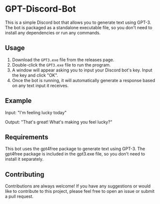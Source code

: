 # GPT-Discord-Bot

This is a simple Discord bot that allows you to generate text using GPT-3. The bot is packaged as a standalone executable file, so you don't need to install any dependencies or run any commands.

## Usage

1. Download the `GPT3.exe` file from the releases page.
2. Double-click the `GPT3.exe` file to run the program.
3. A window will appear asking you to input your Discord bot's key. Input the key and click "OK".
4. Once the bot is running, it will automatically generate a response based on any text input it receives.

## Example

Input: "I'm feeling lucky today"

Output: "That's great! What's making you feel lucky?"

## Requirements

This bot uses the gpt4free package to generate text using GPT-3. The gpt4free package is included in the gpt3.exe file, so you don't need to install it separately.

## Contributing

Contributions are always welcome! If you have any suggestions or would like to contribute to this project, please feel free to open an issue or submit a pull request.


